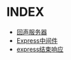 # INDEX
- [回声服务器](./回声服务器/INDEX.md)
- [Express中间件](express/中间件.md)
- [express结束响应](express/结束响应.md)
